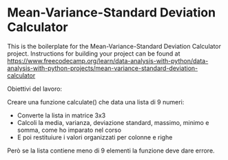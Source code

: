 # Mean-Variance-Standard Deviation Calculator

This is the boilerplate for the Mean-Variance-Standard Deviation Calculator project. Instructions for building your project can be found at https://www.freecodecamp.org/learn/data-analysis-with-python/data-analysis-with-python-projects/mean-variance-standard-deviation-calculator


Obiettivi del lavoro:

Creare una funzione calculate() che data una lista di 9 numeri:
- Converte la lista in matrice 3x3
- Calcoli la media, varianza, deviazione standard, massimo, minimo e somma, come ho imparato nel corso
- E poi restituiure i valori organizzati per colonne e righe

Però se la lista contiene meno di 9 elementi la funzione deve dare errore.
